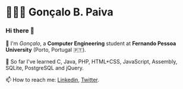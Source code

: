 
# 👨🏽‍💻 Gonçalo B. Paiva

### Hi there 👋

🔭 I'm *Gonçalo*, a **Computer Engineering** student at **Fernando Pessoa University** (Porto, Portugal 🇵🇹).

🌱 So far I've learned C, Java, PHP, HTML+CSS, JavaScript, Assembly, SQLite, PostgreSQL and jQuery.

📫 How to reach me: [Linkedin](https://www.linkedin.com/in/goncalopaiva00/), [Twitter](https://www.twitter.com/goncalopaiva10/).



<!--
**goncalopaiva/goncalopaiva** is a ✨ _special_ ✨ repository because its `README.md` (this file) appears on your GitHub profile.

Here are some ideas to get you started:

- 🔭 I’m currently working on ...
- 🌱 I’m currently learning ...
- 👯 I’m looking to collaborate on ...
- 🤔 I’m looking for help with ...
- 💬 Ask me about ...
- 📫 How to reach me: ...
- 😄 Pronouns: ...
- ⚡ Fun fact: ...
-->


